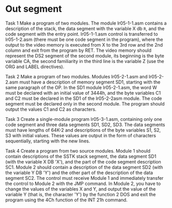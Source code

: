 # Out segment
Task 1
Make a program of two modules. The module lr05-1-1.asm contains a description of the stack, the data segment with the variable X db `R`, and the code segment with the entry point. lr05-1-1.asm control is transferred to lr05-1-2.asm (there must be one code segment in the program), where the output to the video memory is executed from X to the 3rd row and the 2nd column and exit from the program by RET. The video memory should represent the DS2 segment of the second module, its beginning is the byte variable CA, the second familiarity in the third line is the variable Z (use the ORG and LABEL directives).

Task 2
Make a program of two modules. Modules lr05-2-1.asm and lr05-2-2.asm must have a description of memory segment SD1, starting with the same paragraph of the OP. In the SD1 module lr05-2-1.asm, the word W must be declared with an initial value of 3444h, and the byte variables C1 and C2 must be declared in the SD1 of the lr05-2-2asm module. The code segment must be declared only in the second module. The program should output the values ​​C1 and C2 as characters.

Task 3
Create a single-module program lr05-3-1.asm, containing only one code segment and three data segments SD1, SD2, SD3. The data segments must have lengths of 64K-2 and descriptions of the byte variables S1, S2, S3 with initial values. These values ​​are output in the form of characters sequentially, starting with the new lines.

Task 4
Create a program from two source modules. Module 1 should contain descriptions of the SSTK stack segment, the data segment SD1 (with the variable X DB 'X'), and the part of the code segment description SC1. Module 2 should contain a description of the data segment SD2 (with the variable Y DB 'Y') and the other part of the description of the data segment SC2.
The control must receive Module 1 and immediately transfer the control to Module 2 with the JMP command.
In Module 2, you have to change the values ​​of the variables X and Y, and output the value of the variable Y (that is, the character 'Y') by the function 2 DOS and exit the program using the 4Ch function of the INT 21h command.